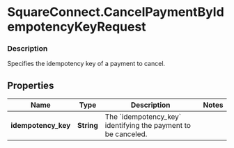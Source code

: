 # SquareConnect.CancelPaymentByIdempotencyKeyRequest

### Description

Specifies the idempotency key of a payment to cancel.

## Properties
Name | Type | Description | Notes
------------ | ------------- | ------------- | -------------
**idempotency_key** | **String** | The &#x60;idempotency_key&#x60; identifying the payment to be canceled. | 


